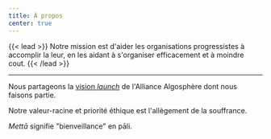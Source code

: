 ```yaml
---
title: À propos
center: true
---
```


{{< lead >}}
  Notre mission est d'aider les organisations progressistes à accomplir la leur, en les aidant à s'organiser efficacement et à moindre cout.
{{< /lead >}}

---

Nous partageons la <a href="https://algosphere.org/fr/?page_id=929" target="_blank">vision <i class="material-icons">launch</i></a> de l'Alliance Algosphère dont nous faisons partie.

Notre valeur-racine et priorité éthique est l'allègement de la souffrance.

*Mettā* signifie "bienveillance" en pāli.
